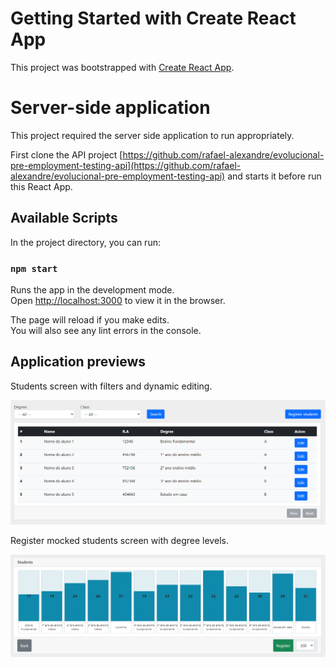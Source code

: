 # Getting Started with Create React App

This project was bootstrapped with [Create React App](https://github.com/facebook/create-react-app).

# Server-side application

This project required the server side application to run appropriately.

First clone the API project [https://github.com/rafael-alexandre/evolucional-pre-employment-testing-api](https://github.com/rafael-alexandre/evolucional-pre-employment-testing-api) and starts it before run this React App.

## Available Scripts

In the project directory, you can run:

### `npm start`

Runs the app in the development mode.\
Open [http://localhost:3000](http://localhost:3000) to view it in the browser.

The page will reload if you make edits.\
You will also see any lint errors in the console.

## Application previews

Students screen with filters and dynamic editing.

![alt text](https://github.com/rafael-alexandre/evolucional-pre-employment-testing-app/blob/master/previews/students.png)

Register mocked students screen with degree levels.

![alt text](https://github.com/rafael-alexandre/evolucional-pre-employment-testing-app/blob/master/previews/register-students.png)

